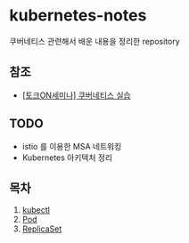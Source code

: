 # kubernetes-notes

쿠버네티스 관련해서 배운 내용을 정리한 repository

## 참조
* [[토크ON세미나] 쿠버네티스 실습](https://www.youtube.com/watch?v=G0-VoHbunks&list=PL9mhQYIlKEhdTu31zyb_QelQMaqFGgASA&index=6&ab_channel=SKplanetTacademySKplanetTacademy)

## TODO
* istio 를 이용한 MSA 네트워킹
* Kubernetes 아키텍처 정리

## 목차

1. [kubectl](./kubectl/kubectl.md)
2. [Pod](./pod/pod.md)
3. [ReplicaSet](./replicaset/replicaset.md)